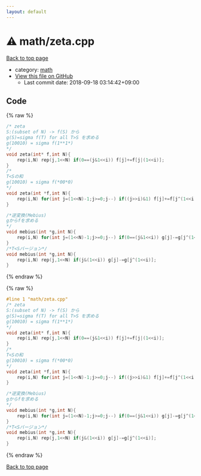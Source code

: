 ```yaml
---
layout: default
---
```


<!-- mathjax config similar to math.stackexchange -->
<script type="text/javascript" async
  src="https://cdnjs.cloudflare.com/ajax/libs/mathjax/2.7.5/MathJax.js?config=TeX-MML-AM_CHTML">
</script>
<script type="text/x-mathjax-config">
  MathJax.Hub.Config({
    TeX: { equationNumbers: { autoNumber: "AMS" }},
    tex2jax: {
      inlineMath: [ ['$','$'] ],
      processEscapes: true
    },
    "HTML-CSS": { matchFontHeight: false },
    displayAlign: "left",
    displayIndent: "2em"
  });
</script>

<script type="text/javascript" src="https://cdnjs.cloudflare.com/ajax/libs/jquery/3.4.1/jquery.min.js"></script>
<script src="https://cdn.jsdelivr.net/npm/jquery-balloon-js@1.1.2/jquery.balloon.min.js" integrity="sha256-ZEYs9VrgAeNuPvs15E39OsyOJaIkXEEt10fzxJ20+2I=" crossorigin="anonymous"></script>
<script type="text/javascript" src="../../assets/js/copy-button.js"></script>
<link rel="stylesheet" href="../../assets/css/copy-button.css" />


# :warning: math/zeta.cpp

<a href="../../index.html">Back to top page</a>

* category: <a href="../../index.html#7e676e9e663beb40fd133f5ee24487c2">math</a>
* <a href="{{ site.github.repository_url }}/blob/master/math/zeta.cpp">View this file on GitHub</a>
    - Last commit date: 2018-09-18 03:14:42+09:00




## Code

<a id="unbundled"></a>
{% raw %}
```cpp
/* zeta
S:(subset of N) -> f(S) から
g(S)=sigma f(T) for all T>S を求める
g(10010) = sigma f(1**1*)
*/
void zeta(int* f,int N){
	rep(i,N) rep(j,1<<N) if(0==(j&1<<i)) f[j]+=f[j|(1<<i)];
}
/*
T<Sの和
g(10010) = sigma f(*00*0)
*/
void zeta(int *f,int N){
	rep(i,N) for(int j=(1<<N)-1;j>=0;j--) if((j>>i)&1) f[j]+=f[j^(1<<i)];
}

/*逆変換(Mebius)
gからfを求める
*/
void mebius(int *g,int N){
	rep(i,N) for(int j=(1<<N)-1;j>=0;j--) if(0==(j&1<<i)) g[j]-=g[j^(1<<i)];
}
/*T<Sバージョン*/
void mebius(int *g,int N){
	rep(i,N) rep(j,1<<N) if(j&(1<<i)) g[j]-=g[j^(1<<i)];
}

```
{% endraw %}

<a id="bundled"></a>
{% raw %}
```cpp
#line 1 "math/zeta.cpp"
/* zeta
S:(subset of N) -> f(S) から
g(S)=sigma f(T) for all T>S を求める
g(10010) = sigma f(1**1*)
*/
void zeta(int* f,int N){
	rep(i,N) rep(j,1<<N) if(0==(j&1<<i)) f[j]+=f[j|(1<<i)];
}
/*
T<Sの和
g(10010) = sigma f(*00*0)
*/
void zeta(int *f,int N){
	rep(i,N) for(int j=(1<<N)-1;j>=0;j--) if((j>>i)&1) f[j]+=f[j^(1<<i)];
}

/*逆変換(Mebius)
gからfを求める
*/
void mebius(int *g,int N){
	rep(i,N) for(int j=(1<<N)-1;j>=0;j--) if(0==(j&1<<i)) g[j]-=g[j^(1<<i)];
}
/*T<Sバージョン*/
void mebius(int *g,int N){
	rep(i,N) rep(j,1<<N) if(j&(1<<i)) g[j]-=g[j^(1<<i)];
}

```
{% endraw %}

<a href="../../index.html">Back to top page</a>

